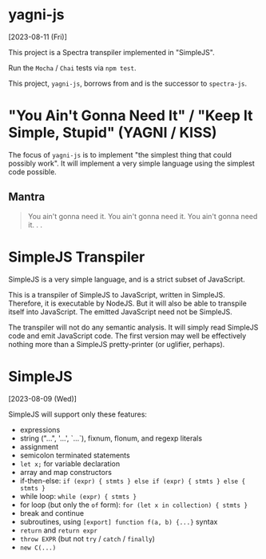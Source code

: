 yagni-js
========================================================================
[2023-08-11 (Fri)]

This project is a Spectra transpiler implemented in "SimpleJS".

Run the `Mocha` / `Chai` tests via `npm test`.

This project, `yagni-js`, borrows from and is the successor to `spectra-js`.


"You Ain't Gonna Need It" / "Keep It Simple, Stupid" (YAGNI / KISS)
========================================================================

The focus of `yagni-js` is to implement "the simplest thing that could possibly
work". It will implement a very simple language using the simplest code possible.

Mantra
------------------------------------------------------------------------

> You ain't gonna need it.
> You ain't gonna need it.
> You ain't gonna need it.
> .
> .


SimpleJS Transpiler
========================================================================

SimpleJS is a very simple language, and is a strict subset of JavaScript.

This is a transpiler of SimpleJS to JavaScript, written in SimpleJS.
Therefore, it is executable by NodeJS. But it will also be able to transpile
itself into JavaScript. The emitted JavaScript need not be SimpleJS.

The transpiler will not do any semantic analysis. It will simply read SimpleJS
code and emit JavaScript code. The first version may well be effectively
nothing more than a SimpleJS pretty-printer (or uglifier, perhaps).


SimpleJS
========================================================================
[2023-08-09 (Wed)]

SimpleJS will support only these features:
  - expressions
  - string ("...", '...', \`...\`), fixnum, flonum, and regexp literals
  - assignment
  - semicolon terminated statements
  - `let x;` for variable declaration
  - array and map constructors
  - if-then-else: `if (expr) { stmts } else if (expr) { stmts } else { stmts }`
  - while loop: `while (expr) { stmts }`
  - for loop (but only the `of` form): `for (let x in collection) { stmts }`
  - break and continue
  - subroutines, using `[export] function f(a, b) {...}` syntax
  - `return` and `return expr`
  - `throw EXPR` (but not `try` / `catch` / `finally`)
  - `new C(...)`
